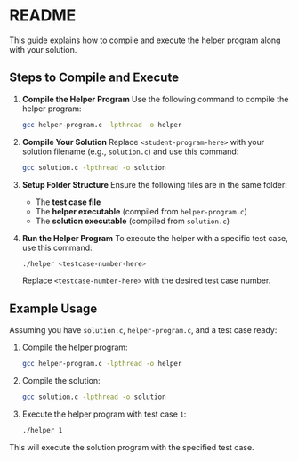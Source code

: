 # README

This guide explains how to compile and execute the helper program along with your solution.

## Steps to Compile and Execute

1. **Compile the Helper Program**
   Use the following command to compile the helper program:
   ```bash
   gcc helper-program.c -lpthread -o helper
   ```

2. **Compile Your Solution**
   Replace `<student-program-here>` with your solution filename (e.g., `solution.c`) and use this command:
   ```bash
   gcc solution.c -lpthread -o solution
   ```

3. **Setup Folder Structure**
   Ensure the following files are in the same folder:
   - The **test case file**
   - The **helper executable** (compiled from `helper-program.c`)
   - The **solution executable** (compiled from `solution.c`)

4. **Run the Helper Program**
   To execute the helper with a specific test case, use this command:
   ```bash
   ./helper <testcase-number-here>
   ```
   Replace `<testcase-number-here>` with the desired test case number.

## Example Usage
Assuming you have `solution.c`, `helper-program.c`, and a test case ready:

1. Compile the helper program:
   ```bash
   gcc helper-program.c -lpthread -o helper
   ```

2. Compile the solution:
   ```bash
   gcc solution.c -lpthread -o solution
   ```

3. Execute the helper program with test case `1`:
   ```bash
   ./helper 1
   ```

This will execute the solution program with the specified test case.
